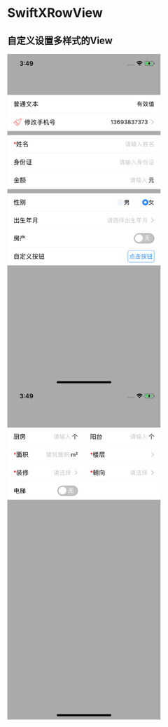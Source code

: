 # SwiftXRowView
## 自定义设置多样式的View

      
<a href="url"><img src="https://github.com/zhangxunyu/SwiftXRowView/blob/master/Images/image02.png" align="left" width="350" ></a>
<a href="url"><img src="https://github.com/zhangxunyu/SwiftXRowView/blob/master/Images/image03.png" align="left" width="350" ></a>
